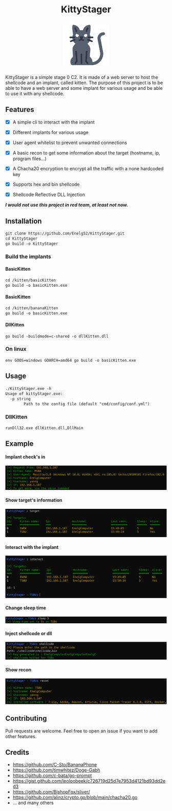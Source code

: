 <h1 align="center">
    KittyStager
</h1>

<p align="center">
  <a href="" rel="noopener">
 <img width=150px height=150px src="./img/chat.png"> </a>
</p>


KittyStager is a simple stage 0 C2. It is made of a web server to host the shellcode and an implant, called kitten.
The purpose of this project is to be able to have a web server and some implant for various usage and be 
able to use it with any shellcode.

## Features
- [x] A simple cli to interact with the implant
- [x] Different implants for various usage
- [x] User agent whitelist to prevent unwanted connections
- [x] A basic recon to get some information about the target (hostname, ip, program files...)
- [x] A Chacha20 encryption to encrypt all the traffic with a none hardcoded key
- [x] Supports hex and bin shellcode
- [x] Shellcode Reflective DLL Injection


***I would not use this project in red team, at least not now.***



## Installation
```
git clone https://github.com/Enelg52/KittyStager.git
cd KittyStager
go build -o KittyStager
```
### Build the implants
#### BasicKitten
```
cd /kitten/basicKitten
go build -o basicKitten.exe
```
#### BasicKitten
```
cd /kitten/bananaKitten
go build -o basicKitten.exe
```
#### DllKitten
```
go build -buildmode=c-shared -o dllKitten.dll
```
### On linux
```
env GOOS=windows GOARCH=amd64 go build -o basicKitten.exe
```

## Usage

```
./KittyStager.exe -h
Usage of kittyStager.exe:
  -p string
        Path to the config file (default "cmd/config/conf.yml")
```
### DllKitten
```
runDll32.exe dllKitten.dll,DllMain
```

## Example
#### Implant check's in
![](/img/KittyCheckin.png)
#### Show target's information
![](/img/KittyTarget.png)
#### Interact with the implant
![](/img/KittyInteract.png)
#### Change sleep time
![](/img/KittySleep.png)
#### Inject shellcode or dll
![img.png](img/KittyShellcode.png)
#### Show recon
![img.png](img/KittyRecon.png)

## Contributing

Pull requests are welcome. Feel free to open an issue if you want to add other features.

## Credits
- https://github.com/C-Sto/BananaPhone
- https://github.com/timwhitez/Doge-Gabh
- https://github.com/c-bata/go-prompt
- https://gist.github.com/leoloobeek/c726719d25d7e7953d4121bd93dd2ed3
- https://github.com/BishopFox/sliver/
- https://github.com/alinz/crypto.go/blob/main/chacha20.go
- ... and many others